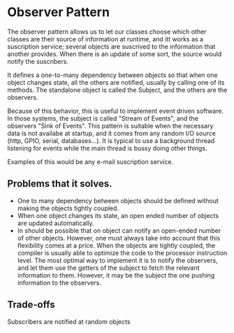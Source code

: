 # Observer Pattern

The observer pattern allows us to let our classes choose which other classes are their source of information at runtime, and itt works as a suscription service; several objects are suscrived to the information that another provides. When there is an update of some sort, the source would notify the suscribers.

It defines a one-to-many dependency between objects so that when one object changes state, all the others are notified, usually by calling one of its methods. The standalone object is called the Subject, and the others are the observers.

Because of this behavior, this is useful to implement event driven software. In those systems, the subject is called "Stream of Events", and the observers "Sink of Events". This pattern is suitable when the necessary data is not availabe at startup, and it comes from any random I/O source (http, GPIO, serial, databases...). It is typical to use a background thread listening for events while the main thread is bussy doing other things.

Examples of this would be any e-mail suscription service.

## Problems that it solves.
* One to many dependency between objects should be defined without making the objects tightly coupled.
* When one object changes its state, an open ended number of objects are updated automatically.
* In should be possible that on object can notify an open-ended number of other objects.
However, one must always take into account that this flexibility comes at a price. When the objects are tightly coupled, the compiler is usually able to optimize the code to the processor instruction level. The most optimal way to implement it is to notify the observers, and let them use the getters of the subject to fetch the relevant information to them. However, it may be the subject the one pushing information to the observers.

## Trade-offs
Subscribers are notified at random objects